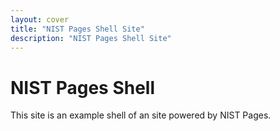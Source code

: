 ```yaml
---
layout: cover
title: "NIST Pages Shell Site"
description: "NIST Pages Shell Site"
---
```


# NIST Pages Shell

This site is an example shell of an site powered by NIST Pages.

